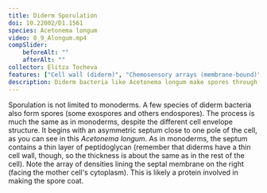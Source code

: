 ```yaml
---
title: Diderm Sporulation
doi: 10.22002/D1.1561
species: Acetonema longum
video: 8_9_Alongum.mp4
compSlider:
    beforeAlt: ""
    afterAlt: ""
collector: Elitza Tocheva
features: ["Cell wall (diderm)", "Chemosensory arrays (membrane-bound)", "Flagella (external, unsheathed)", "Membrane (inner)", "Membrane (outer)", "Pdu microcompartments", "Ribosomes", "Sporulation septum", "Storage granules", "Unidentified structures", "Vesicles (cytoplasmic)"]
description: Diderm bacteria like Acetonema longum make spores through a specialized division process that starts with formation of a sporulation septum
---
```


Sporulation is not limited to monoderms. A few species of diderm bacteria also form spores (some exospores and others endospores). The process is much the same as in monoderms, despite the different cell envelope structure. It begins with an asymmetric septum close to one pole of the cell, as you can see in this *Acetonema longum*. As in monoderms, the septum contains a thin layer of peptidoglycan (remember that diderms have a thin cell wall, though, so the thickness is about the same as in the rest of the cell). Note the array of densities lining the septal membrane on the right (facing the mother cell's cytoplasm). This is likely a protein involved in making the spore coat.

